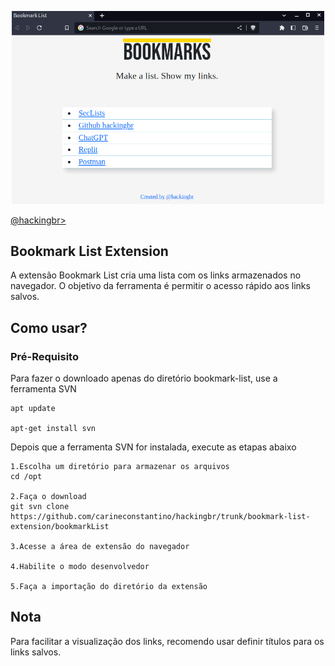 <p align="center">
    <img width="500" src="bookmarkList.png" alt="Booklist List Extension"><p></p>
    <a href="https://github.com/carineconstantino/hackingbr">@hackingbr></a>
</p>

## Bookmark List Extension
A extensão Bookmark List cria uma lista com os links armazenados no navegador. O objetivo da ferramenta é permitir o acesso rápido aos links salvos.  

## Como usar? 

### Pré-Requisito
Para fazer o downloado apenas do diretório bookmark-list, use a ferramenta SVN
```
apt update

apt-get install svn
```
Depois que a ferramenta SVN for instalada, execute as etapas abaixo

```
1.Escolha um diretório para armazenar os arquivos
cd /opt

2.Faça o download
git svn clone https://github.com/carineconstantino/hackingbr/trunk/bookmark-list-extension/bookmarkList

3.Acesse a área de extensão do navegador

4.Habilite o modo desenvolvedor

5.Faça a importação do diretório da extensão

```
## Nota
Para facilitar a visualização dos links, recomendo usar definir títulos para os links salvos. 
#

